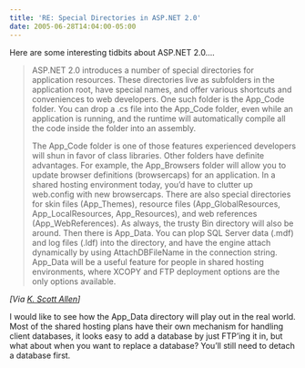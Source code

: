 ```yaml
---
title: 'RE: Special Directories in ASP.NET 2.0'
date: 2005-06-28T14:04:00-05:00
---
```

Here are some interesting tidbits about ASP.NET 2.0&#8230;.

> ASP.NET 2.0 introduces a number of special directories for application resources. These directories live as subfolders in the application root, have special names, and offer various shortcuts and conveniences to web developers. One such folder is the App\_Code folder. You can drop a .cs file into the App\_Code folder, even while an application is running, and the runtime will automatically compile all the code inside the folder into an assembly. 
> 
> The App\_Code folder is one of those features experienced developers will shun in favor of class libraries. Other folders have definite advantages. For example, the App\_Browsers folder will allow you to update browser definitions (browsercaps) for an application. In a shared hosting environment today, you&#8217;d have to clutter up web.config with new browsercaps. There are also special directories for skin files (App\_Themes), resource files (App\_GlobalResources, App\_LocalResources, App\_Resources), and web references (App\_WebReferences). As always, the trusty Bin directory will also be around. Then there is App\_Data. You can plop SQL Server data (.mdf) and log files (.ldf) into the directory, and have the engine attach dynamically by using AttachDBFileName in the connection string. App_Data will be a useful feature for people in shared hosting environments, where XCOPY and FTP deployment options are the only options available. 

_[Via [K. Scott Allen](http://odetocode.com/Blogs/scott/archive/2005/06/28/1881.aspx)]_

I would like to see how the App_Data directory will play out in the real world. Most of the shared hosting plans have their own mechanism for handling client databases, it looks easy to add a database by just FTP&#8217;ing it in, but what about when you want to replace a database? You&#8217;ll still need to detach a database first.

